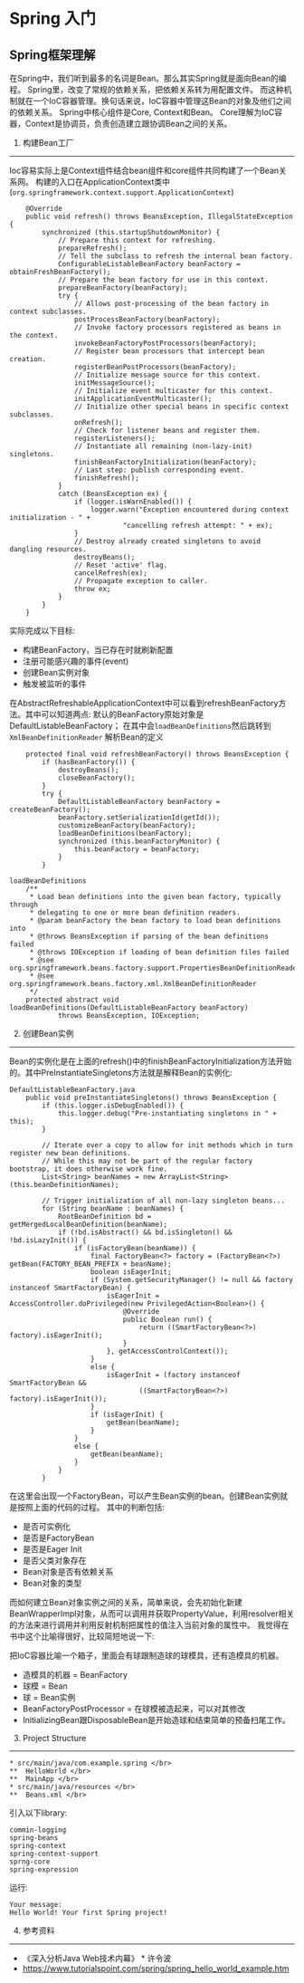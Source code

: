 # Spring 入门


## Spring框架理解

在Spring中，我们听到最多的名词是Bean。那么其实Spring就是面向Bean的编程。
Spring里，改变了常规的依赖关系，把依赖关系转为用配置文件。 而这种机制就在一个IoC容器管理。换句话来说，IoC容器中管理这Bean的对象及他们之间的依赖关系。
Spring中核心组件是Core, Context和Bean。 Core理解为IoC容器，Context是协调员，负责创造建立跟协调Bean之间的关系。

1. 构建Bean工厂
-----------------------------------------------------
Ioc容易实际上是Context组件结合bean组件和core组件共同构建了一个Bean关系网。
构建的入口在ApplicationContext类中(`org.springframework.context.support.ApplicationContext`)
```
	@Override
	public void refresh() throws BeansException, IllegalStateException {
		synchronized (this.startupShutdownMonitor) {
			// Prepare this context for refreshing.
			prepareRefresh();
			// Tell the subclass to refresh the internal bean factory.
			ConfigurableListableBeanFactory beanFactory = obtainFreshBeanFactory();
			// Prepare the bean factory for use in this context.
			prepareBeanFactory(beanFactory);
			try {
				// Allows post-processing of the bean factory in context subclasses.
				postProcessBeanFactory(beanFactory);
				// Invoke factory processors registered as beans in the context.
				invokeBeanFactoryPostProcessors(beanFactory);
				// Register bean processors that intercept bean creation.
				registerBeanPostProcessors(beanFactory);
				// Initialize message source for this context.
				initMessageSource();
				// Initialize event multicaster for this context.
				initApplicationEventMulticaster();
				// Initialize other special beans in specific context subclasses.
				onRefresh();
				// Check for listener beans and register them.
				registerListeners();
				// Instantiate all remaining (non-lazy-init) singletons. 
				finishBeanFactoryInitialization(beanFactory);
				// Last step: publish corresponding event.
				finishRefresh();
			}
			catch (BeansException ex) {
				if (logger.isWarnEnabled()) {
					logger.warn("Exception encountered during context initialization - " +
							"cancelling refresh attempt: " + ex);
				}
				// Destroy already created singletons to avoid dangling resources.
				destroyBeans();
				// Reset 'active' flag.
				cancelRefresh(ex);
				// Propagate exception to caller.
				throw ex;
			}
		}
	}
```
实际完成以下目标: </br>
* 构建BeanFactory，当已存在时就刷新配置
* 注册可能感兴趣的事件(event) 
* 创建Bean实例对象
* 触发被监听的事件

在AbstractRefreshableApplicationContext中可以看到refreshBeanFactory方法。其中可以知道两点:
默认的BeanFactory原始对象是DefaultListableBeanFactory； 在其中会`loadBeanDefinitions`然后跳转到`XmlBeanDefinitionReader` 解析Bean的定义
```.env
	protected final void refreshBeanFactory() throws BeansException {
		if (hasBeanFactory()) {
			destroyBeans();
			closeBeanFactory();
		}
		try {
			DefaultListableBeanFactory beanFactory = createBeanFactory();
			beanFactory.setSerializationId(getId());
			customizeBeanFactory(beanFactory);
			loadBeanDefinitions(beanFactory);
			synchronized (this.beanFactoryMonitor) {
				this.beanFactory = beanFactory;
			}
		}
```

```.env
loadBeanDefinitions
	/**
	 * Load bean definitions into the given bean factory, typically through
	 * delegating to one or more bean definition readers.
	 * @param beanFactory the bean factory to load bean definitions into
	 * @throws BeansException if parsing of the bean definitions failed
	 * @throws IOException if loading of bean definition files failed
	 * @see org.springframework.beans.factory.support.PropertiesBeanDefinitionReader
	 * @see org.springframework.beans.factory.xml.XmlBeanDefinitionReader
	 */
	protected abstract void loadBeanDefinitions(DefaultListableBeanFactory beanFactory)
			throws BeansException, IOException;
```

2. 创建Bean实例
-------------------------------------------------
Bean的实例化是在上面的refresh()中的finishBeanFactoryInitialization方法开始的。其中PreInstantiateSingletons方法就是解释Bean的实例化:
```.env
DefaultListableBeanFactory.java
	public void preInstantiateSingletons() throws BeansException {
		if (this.logger.isDebugEnabled()) {
			this.logger.debug("Pre-instantiating singletons in " + this);
		}

		// Iterate over a copy to allow for init methods which in turn register new bean definitions.
		// While this may not be part of the regular factory bootstrap, it does otherwise work fine.
		List<String> beanNames = new ArrayList<String>(this.beanDefinitionNames);

		// Trigger initialization of all non-lazy singleton beans...
		for (String beanName : beanNames) {
			RootBeanDefinition bd = getMergedLocalBeanDefinition(beanName);
			if (!bd.isAbstract() && bd.isSingleton() && !bd.isLazyInit()) {
				if (isFactoryBean(beanName)) {
					final FactoryBean<?> factory = (FactoryBean<?>) getBean(FACTORY_BEAN_PREFIX + beanName);
					boolean isEagerInit;
					if (System.getSecurityManager() != null && factory instanceof SmartFactoryBean) {
						isEagerInit = AccessController.doPrivileged(new PrivilegedAction<Boolean>() {
							@Override
							public Boolean run() {
								return ((SmartFactoryBean<?>) factory).isEagerInit();
							}
						}, getAccessControlContext());
					}
					else {
						isEagerInit = (factory instanceof SmartFactoryBean &&
								((SmartFactoryBean<?>) factory).isEagerInit());
					}
					if (isEagerInit) {
						getBean(beanName);
					}
				}
				else {
					getBean(beanName);
				}
			}
		}
```
在这里会出现一个FactoryBean，可以产生Bean实例的bean。创建Bean实例就是按照上面的代码的过程。
其中的判断包括:
* 是否可实例化
* 是否是FactoryBean
* 是否是Eager Init
* 是否父类对象存在
* Bean对象是否有依赖关系
* Bean对象的类型

而如何建立Bean对象实例之间的关系，简单来说，会先初始化新建BeanWrapperImpl对象，从而可以调用并获取PropertyValue，利用resolver相关的方法来进行调用并利用反射机制把属性的值注入当前对象的属性中。
我觉得在书中这个比喻得很好，比较简短地说一下: </br>

把IoC容器比喻一个箱子，里面会有球跟制造球的球模具，还有造模具的机器。 </br>
* 造模具的机器 = BeanFactory
* 球模 = Bean
* 球 = Bean实例
* BeanFactoryPostProcessor = 在球模被造起来，可以对其修改
* InitializingBean跟DisposableBean是开始造球和结束简单的预备扫尾工作。


3.  Project Structure
--------------------------------------------------------
```
* src/main/java/com.example.spring </br>
**	HelloWorld </br>
**	MainApp </br>
* src/main/java/resources </br>
**	Beans.xml </br>
```
引入以下library:
```
commin-logging
spring-beans
spring-context
spring-context-support
sprng-core
spring-expression
```
运行: </br>
```
Your message: 
Hello World! Your first Spring project!
```


4. 参考资料
-------------------------------------------------------------
* 《深入分析Java Web技术内幕》 * 许令波
* https://www.tutorialspoint.com/spring/spring_hello_world_example.htm
